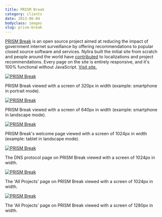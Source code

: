 ```yaml
---
title: PRISM Break
category: clients
date: 2013-06-04
bodyclass: images
slug: prism-break
---
```


[PRISM Break](../on-prism) is an open source project aimed at reducing the impact of government internet surveillance by offering recommendations to popular closed source software and services. Nylira built the initial site from scratch and people around the world have [contributed](https://github.com/nylira/prism-break) to localizations and project recommendations. Every page on the site is entirely responsive, and it's 100% functional without JavaScript. [Visit site.](https://prism-break.org)

<div class="figure">
  <a href="../assets/images/projects/prism-break-320.png"><img src="../assets/images/projects/prism-break-320.png" alt="PRISM Break"></a>
  <div class="figcaption">
    <p>PRISM Break viewed with a screen of 320px in width (example: smartphone in portrait mode).</p>
  </div>
</div>

<div class="figure">
  <a href="../assets/images/projects/prism-break-640.png"><img src="../assets/images/projects/prism-break-640.png" alt="PRISM Break"></a>
  <div class="figcaption">
    <p>PRISM Break viewed with a screen of 640px in width (example: smartphone in landscape mode).</p>
  </div>
</div>

<div class="figure">
  <a href="../assets/images/projects/prism-break-1024-01.png"><img src="../assets/images/projects/prism-break-1024-01.png" alt="PRISM Break"></a>
  <div class="figcaption">
    <p>PRISM Break's welcome page viewed with a screen of 1024px in width (example: tablet in landscape mode).</p>
  </div>
</div>

<div class="figure">
  <a href="../assets/images/projects/prism-break-1024-02.png"><img src="../assets/images/projects/prism-break-1024-02.png" alt="PRISM Break"></a>
  <div class="figcaption">
    <p></p>
    <p>The DNS protocol page on PRISM Break viewed with a screen of 1024px in width.</p>
  </div>
</div>

<div class="figure">
  <a href="../assets/images/projects/prism-break-1024-03.png"><img src="../assets/images/projects/prism-break-1024-03.png" alt="PRISM Break"></a>
  <div class="figcaption">
    <p></p>
    <p>The 'All Projects' page on PRISM Break viewed with a screen of 1024px in width.</p>
  </div>
</div>

<div class="figure">
  <a href="../assets/images/projects/prism-break-1280-01.png"><img src="../assets/images/projects/prism-break-1280-01.png" alt="PRISM Break"></a>
  <div class="figcaption">
    <p>The 'All Projects' page on PRISM Break viewed with a screen of 1280px in width.</p>
  </div>
</div>
